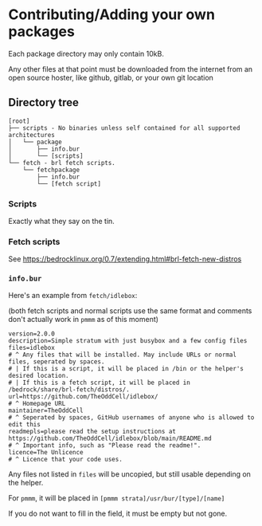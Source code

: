 # Contributing/Adding your own packages
Each package directory may only contain 10kB.

Any other files at that point must be downloaded from the internet from an open source hoster, like github, gitlab, or your own git location
## Directory tree
```
[root]
├── scripts - No binaries unless self contained for all supported architectures
│   └── package
│       ├── info.bur
│       └── [scripts]
└── fetch - brl fetch scripts.
    └── fetchpackage
        ├── info.bur
        └── [fetch script]
```
### Scripts
Exactly what they say on the tin.
### Fetch scripts
See https://bedrocklinux.org/0.7/extending.html#brl-fetch-new-distros
### `info.bur`
Here's an example from `fetch/idlebox`:

(both fetch scripts and normal scripts use the same format and comments don't actually work in `pmmm` as of this moment)
```
version=2.0.0
description=Simple stratum with just busybox and a few config files
files=idlebox
# ^ Any files that will be installed. May include URLs or normal files, seperated by spaces.
# | If this is a script, it will be placed in /bin or the helper's desired location.
# | If this is a fetch script, it will be placed in /bedrock/share/brl-fetch/distros/.
url=https://github.com/TheOddCell/idlebox/
# ^ Homepage URL
maintainer=TheOddCell
# ^ Seperated by spaces, GitHub usernames of anyone who is allowed to edit this
readmepls=please read the setup instructions at https://github.com/TheOddCell/idlebox/blob/main/README.md
# ^ Important info, such as "Please read the readme!".
licence=The Unlicence
# ^ Licence that your code uses.
```
Any files not listed in `files` will be uncopied, but still usable depending on the helper.

For `pmmm`, it will be placed in `[pmmm strata]/usr/bur/[type]/[name]`

If you do not want to fill in the field, it must be empty but not gone.
